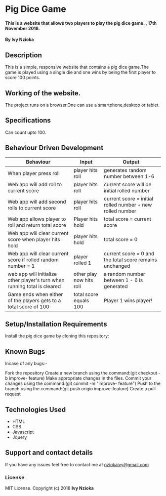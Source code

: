 # Pig Dice Game

#### This is a website that allows two players to play the pig dice game. , 17th November 2018.

#### By **Ivy Nzioka**

## Description

This is a simple, responsive website that contains a pig dice game.The game is played using a single die and one wins by being the first player to score 100 points.

## Working of the website.
The project runs on a browser.One can use a smartphone,desktop or tablet.

## Specifications

Can count upto 100.

## Behaviour Driven Development

| Behaviour                                                                 | Input                    | Output                                                    |
| ------------------------------------------------------------------------- | ------------------------ | --------------------------------------------------------- |
| When player press roll                                                    | player hits roll         | generates random number between 1-6                       |
| Web app will add roll to current score                                    | player hits roll         | current score will be initial rolled number               |
| Web app will add second rolls to current score                            | player hits roll         | current score = initial rolled number + new rolled number |
| Web app allows player to roll and return total score                      | Player hits hold         | total score = current score                               |
| Web app will clear current score when player hits hold                    | player hits hold         | total score = 0                                           |
| Web app will clear current score if rolled random number = 1              | player rolled 1          | current score = 0 and the total score remains unchanged   |
| web app will initialize other player's turn when running total is cleared | other play now hits roll | a random number between 1 - 6 is generated                |
| Game ends when either of the players gets to a total score of 100         | total score equals 100   | Player 1 wins player!                                           |

## Setup/Installation Requirements

Install the pig dice game by cloning this repository:

## Known Bugs

Incase of any bugs:-

Fork the repository
Create a new branch using the command:(git checkout -b improve- feature)
Make appropriate changes in the files.
Commit your changes using the command:(git commit -m "improve- feature")
Push to the branch using the command:(git push origin improve-feature)
Create a pull request

## Technologies Used

-   HTML
-   CSS
-   Javascript
-   Jquery

## Support and contact details

If you have any issues feel free to contact me at nziokaivy@gmail.com

### License

MIT License. Copyright (c) 2018 **Ivy Nzioka**
